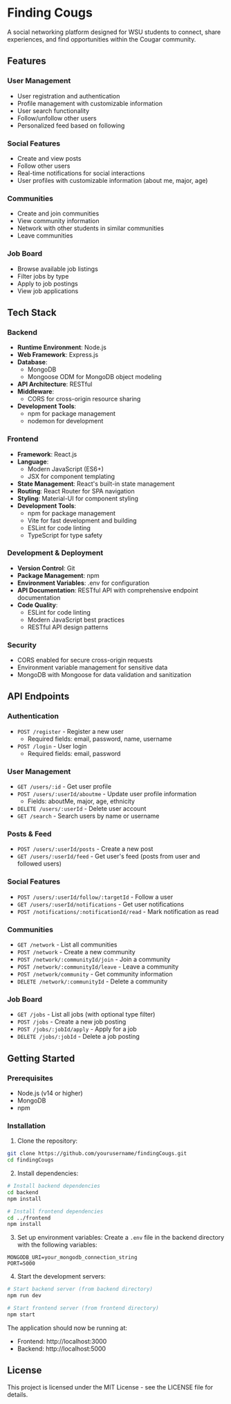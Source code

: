 # Finding Cougs

A social networking platform designed for WSU students to connect, share experiences, and find opportunities within the Cougar community.

## Features

### User Management

- User registration and authentication
- Profile management with customizable information
- User search functionality
- Follow/unfollow other users
- Personalized feed based on following

### Social Features

- Create and view posts
- Follow other users
- Real-time notifications for social interactions
- User profiles with customizable information (about me, major, age)

### Communities

- Create and join communities
- View community information
- Network with other students in similar communities
- Leave communities

### Job Board

- Browse available job listings
- Filter jobs by type
- Apply to job postings
- View job applications

## Tech Stack

### Backend

- **Runtime Environment**: Node.js
- **Web Framework**: Express.js
- **Database**:
  - MongoDB
  - Mongoose ODM for MongoDB object modeling
- **API Architecture**: RESTful
- **Middleware**:
  - CORS for cross-origin resource sharing
- **Development Tools**:
  - npm for package management
  - nodemon for development

### Frontend

- **Framework**: React.js
- **Language**:
  - Modern JavaScript (ES6+)
  - JSX for component templating
- **State Management**: React's built-in state management
- **Routing**: React Router for SPA navigation
- **Styling**: Material-UI for component styling
- **Development Tools**:
  - npm for package management
  - Vite for fast development and building
  - ESLint for code linting
  - TypeScript for type safety

### Development & Deployment

- **Version Control**: Git
- **Package Management**: npm
- **Environment Variables**: .env for configuration
- **API Documentation**: RESTful API with comprehensive endpoint documentation
- **Code Quality**:
  - ESLint for code linting
  - Modern JavaScript best practices
  - RESTful API design patterns

### Security

- CORS enabled for secure cross-origin requests
- Environment variable management for sensitive data
- MongoDB with Mongoose for data validation and sanitization

## API Endpoints

### Authentication

- `POST /register` - Register a new user
  - Required fields: email, password, name, username
- `POST /login` - User login
  - Required fields: email, password

### User Management

- `GET /users/:id` - Get user profile
- `POST /users/:userId/aboutme` - Update user profile information
  - Fields: aboutMe, major, age, ethnicity
- `DELETE /users/:userId` - Delete user account
- `GET /search` - Search users by name or username

### Posts & Feed

- `POST /users/:userId/posts` - Create a new post
- `GET /users/:userId/feed` - Get user's feed (posts from user and followed users)

### Social Features

- `POST /users/:userId/follow/:targetId` - Follow a user
- `GET /users/:userId/notifications` - Get user notifications
- `POST /notifications/:notificationId/read` - Mark notification as read

### Communities

- `GET /network` - List all communities
- `POST /network` - Create a new community
- `POST /network/:communityId/join` - Join a community
- `POST /network/:communityId/leave` - Leave a community
- `POST /network/community` - Get community information
- `DELETE /network/:communityId` - Delete a community

### Job Board

- `GET /jobs` - List all jobs (with optional type filter)
- `POST /jobs` - Create a new job posting
- `POST /jobs/:jobId/apply` - Apply for a job
- `DELETE /jobs/:jobId` - Delete a job posting

## Getting Started

### Prerequisites

- Node.js (v14 or higher)
- MongoDB
- npm

### Installation

1. Clone the repository:

```bash
git clone https://github.com/yourusername/findingCougs.git
cd findingCougs
```

2. Install dependencies:

```bash
# Install backend dependencies
cd backend
npm install

# Install frontend dependencies
cd ../frontend
npm install
```

3. Set up environment variables:
   Create a `.env` file in the backend directory with the following variables:

```
MONGODB_URI=your_mongodb_connection_string
PORT=5000
```

4. Start the development servers:

```bash
# Start backend server (from backend directory)
npm run dev

# Start frontend server (from frontend directory)
npm start
```

The application should now be running at:

- Frontend: http://localhost:3000
- Backend: http://localhost:5000

## License

This project is licensed under the MIT License - see the LICENSE file for details.
